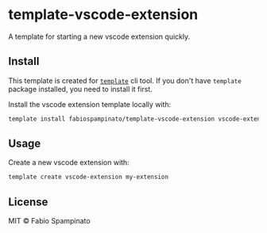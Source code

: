 # template-vscode-extension

A template for starting a new vscode extension quickly.

## Install

This template is created for [`template`](https://github.com/fabiospampinato/template) cli tool. If you don't have `template` package installed, you need to install it first.

Install the vscode extension template locally with:

```sh
template install fabiospampinato/template-vscode-extension vscode-extension
```

## Usage

Create a new vscode extension with:

```sh
template create vscode-extension my-extension
```

## License

MIT © Fabio Spampinato

